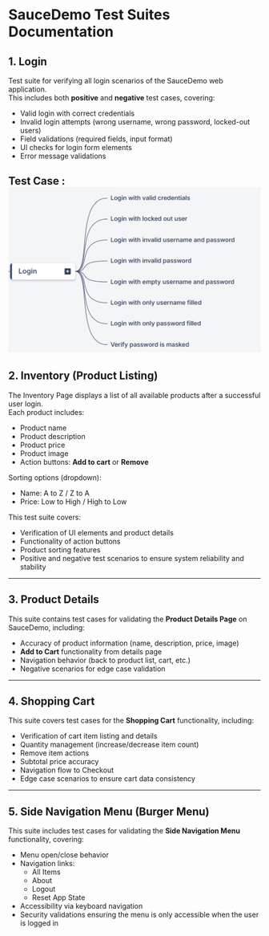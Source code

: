 # SauceDemo Test Suites Documentation

## 1. Login
Test suite for verifying all login scenarios of the SauceDemo web application.  
This includes both **positive** and **negative** test cases, covering:
- Valid login with correct credentials  
- Invalid login attempts (wrong username, wrong password, locked-out users)  
- Field validations (required fields, input format)  
- UI checks for login form elements  
- Error message validations

Test Case :
![Login Page Screenshot](Assets/login.png)
---

## 2. Inventory (Product Listing)
The Inventory Page displays a list of all available products after a successful user login.  
Each product includes:
- Product name  
- Product description  
- Product price  
- Product image  
- Action buttons: **Add to cart** or **Remove**  

Sorting options (dropdown):
- Name: A to Z / Z to A  
- Price: Low to High / High to Low  

This test suite covers:
- Verification of UI elements and product details  
- Functionality of action buttons  
- Product sorting features  
- Positive and negative test scenarios to ensure system reliability and stability  

---

## 3. Product Details
This suite contains test cases for validating the **Product Details Page** on SauceDemo, including:
- Accuracy of product information (name, description, price, image)  
- **Add to Cart** functionality from details page  
- Navigation behavior (back to product list, cart, etc.)  
- Negative scenarios for edge case validation  

---

## 4. Shopping Cart
This suite covers test cases for the **Shopping Cart** functionality, including:
- Verification of cart item listing and details  
- Quantity management (increase/decrease item count)  
- Remove item actions  
- Subtotal price accuracy  
- Navigation flow to Checkout  
- Edge case scenarios to ensure cart data consistency  

---

## 5. Side Navigation Menu (Burger Menu)
This suite includes test cases for validating the **Side Navigation Menu** functionality, covering:
- Menu open/close behavior  
- Navigation links:
  - All Items  
  - About  
  - Logout  
  - Reset App State  
- Accessibility via keyboard navigation  
- Security validations ensuring the menu is only accessible when the user is logged in  
